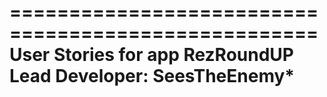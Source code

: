 ====================================================
User Stories for app RezRoundUP
Lead Developer: SeesTheEnemy*
====================================================
